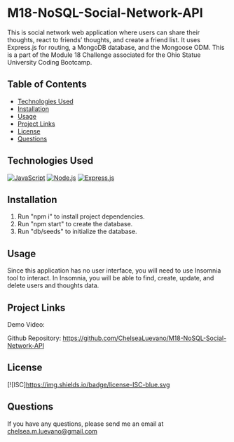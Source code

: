 # M18-NoSQL-Social-Network-API
This is social network web application where users can share their thoughts, react to friends’ thoughts, and create a friend list. It uses Express.js for routing, a MongoDB database, and the Mongoose ODM. This is a part of the Module 18 Challenge associated for the Ohio Statue University Coding Bootcamp.


## Table of Contents
- [Technologies Used](#technologies-used)
- [Installation](#installation)
- [Usage](#usage)
- [Project Links](#project-links)
- [License](#license)
- [Questions](#questions)




## Technologies Used
[![JavaScript](https://img.shields.io/badge/JavaScript-ES6+-yellow)](https://www.ecma-international.org/ecma-262/)
[![Node.js](https://img.shields.io/badge/Node.js-v14.17.0-green)](https://nodejs.org/)
[![Express.js](https://img.shields.io/badge/Express.js-v4.17.1-lightgrey)](https://expressjs.com/)


## Installation
1. Run "npm i" to install project dependencies.
2. Run "npm start" to create the database.
3. Run "db/seeds" to initialize the database.

## Usage
Since this application has no user interface, you will need to use Insomnia tool to interact. In Insomnia, you will be able to find, create, update, and delete users and thoughts data.

## Project Links
Demo Video: 

Github Repository: https://github.com/ChelseaLuevano/M18-NoSQL-Social-Network-API 

## License 
[![ISC]https://img.shields.io/badge/license-ISC-blue.svg 

## Questions

If you have any questions, please send me an email at chelsea.m.luevano@gmail.com 